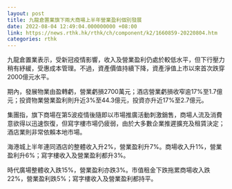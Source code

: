 ```yaml
---
layout: post
title: 九龍倉置業旗下兩大商場上半年營業盈利個別發展
date: 2022-08-04 12:49:04.000000000 +08:00
link: https://news.rthk.hk/rthk/ch/component/k2/1660859-20220804.htm
categories: rthk
---
```


九龍倉置業表示，受新冠疫情影響，收入及營業盈利仍處於較低水平，但下行壓力稍有紓緩，受惠成本管理。不過，資產價值持續下降，資產淨值上市以來首次跌穿2000億元水平。

期內，發展物業由盈轉虧，營業虧損2700萬元；酒店營業虧損收窄逾17%至1.7億元；投資物業營業盈利則升近3%至44.3億元，投資亦升近17%至2.7億元。

集團指，旗下商場在第5波疫情後隨即以市場推廣活動刺激銷售，商場人流及消費意欲得以迅速恢復，但寫字樓市場仍疲弱，由於大多數企業推遲擴充及租賃決定；酒店業則非常依賴本地市場。

海港城上半年連同酒店的整體收入升2%，營業盈利升7%。商場收入升1%，營業盈利升6%；寫字樓收入及營業盈利都升3%。

時代廣場整體收入跌15%，營業盈利亦跌3%。市值租金下跌拖累商場收入跌22%，營業盈利跌5%；寫字樓收入及營業盈利都持平。
